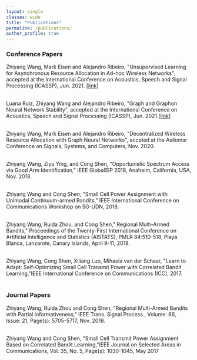 ```yaml
---
layout: single
classes: wide
title: "Publications"
permalink: /publications/
author_profile: true
---
```




### Conference Papers

Zhiyang Wang, Mark Eisen and  Alejandro Ribeiro, "Unsupervised Learning for Asynchronous Resource Allocation in Ad-hoc Wireless Networks", accepted at the International Conference on Acoustics, Speech and Signal Processing (ICASSP), Jun. 2021. [[link](/Papers/unsupervised-icassp21.pdf)]<br><br>

Luana Ruiz, Zhiyang Wang and Alejandro Ribeiro, "Graph and Graphon Neural Network Stability", accepted at the International Conference on Acoustics, Speech and Signal Processing (ICASSP),  Jun. 2021.[[link](/Papers/graphon-stability-icassp.pdf)]<br><br>

Zhiyang Wang, Mark Eisen and  Alejandro Ribeiro, "Decentralized Wireless Resource Allocation with Graph Neural Networks", accpted at the Asilomar Conference on Signals, Systems, and Computers, Nov. 2020.<br><br>

Zhiyang Wang, Ziyu Ying, and Cong Shen, "Opportunistic Spectrum Access via Good Arm Identification," IEEE GlobalSIP 2018, Anaheim, California, USA, Nov. 2018.<br><br>

Zhiyang Wang and Cong Shen, "Small Cell Power Assignment with Unimodal Continuum-armed Bandits," IEEE International Conference on Communications Workshop on 5G-UDN, 2018.<br><br>

Zhiyang Wang, Ruida Zhou, and Cong Shen," Regional Multi-Armed Bandits," Proceedings of the Twenty-First International Conference on Artificial Intelligence and Statistics (AISTATS), PMLR 84:510-518, Playa Blanca, Lanzarote, Canary Islands, April 9-11, 2018.<br><br>

Zhiyang Wang, Cong Shen, Xiliang Luo, Mihaela van der Schaar, "Learn to Adapt: Self-Optimizing Small Cell Transmit Power with Correlated Bandit Learning,"IEEE International Conference on Communications (ICC), 2017.<br><br>


### Journal Papers

Zhiyang Wang, Ruida Zhou and Cong Shen, "Regional Multi-Armed Bandits with Partial Informativeness," IEEE Trans. Signal Process., Volume: 66, Issue: 21, Page(s): 5705-5717, Nov. 2018.<br><br>

Zhiyang Wang and Cong Shen, "Small Cell Transmit Power Assignment Based on Correlated Bandit Learning,"IEEE Journal on Selected Areas in Communications, Vol. 35, No. 5, Page(s): 1030-1045, May 2017

